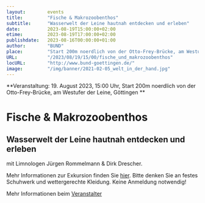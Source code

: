 ```yaml
---
layout:        events
title:         "Fische & Makrozoobenthos"
subtitle:      "Wasserwelt der Leine hautnah entdecken und erleben"
date:          2023-08-19T15:00:00+02:00
etime:         2023-08-19T17:00:00+02:00
publishdate:   2023-08-16T00:00:00+01:00
author:        "BUND"
place:         "Start 200m noerdlich von der Otto-Frey-Brücke, am Westufer der Leine, Göttingen "
URL:           "/2023/08/19/15/00/fische_und_makrozoobenthos"
locURL:        "http://www.bund-goettingen.de/"
image:         "/img/banner/2021-02-05_welt_in_der_hand.jpg"
---
```


**Veranstaltung: 19. August 2023, 15:00 Uhr, Start 200m noerdlich von der Otto-Frey-Brücke, am Westufer der Leine, Göttingen **

Fische & Makrozoobenthos
===========

Wasserwelt der Leine hautnah entdecken und erleben
-----------
mit Limnologen Jürgen Rommelmann & Dirk Drescher.

Mehr Informationen zur Exkursion finden Sie [hier](https://www.bund-goettingen.de/service/termine/detail/event/fische-makrozoobenthos-exkursionsreihe-lebensraum-leine/).
Bitte denken Sie an festes Schuhwerk und wettergerechte Kleidung. Keine Anmeldung notwendig!

Mehr Informationen beim [Veranstalter](http://www.bund-goettingen.de/)
